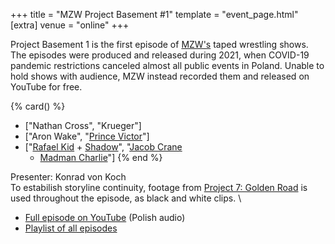 +++
title = "MZW Project Basement #1"
template = "event_page.html"
[extra]
venue = "online"
+++

Project Basement 1 is the first episode of [MZW's](@/o/mzw.md) taped wrestling shows. The episodes were produced and released during 2021, when COVID-19 pandemic restrictions canceled almost all public events in Poland. Unable to hold shows with audience, MZW instead recorded them and released on YouTube for free.

{% card() %}
- ["Nathan Cross", "Krueger"]
- ["Aron Wake", "[Prince Victor](@/w/vic-golden.md)"]
- ["[Rafael Kid](@/w/rafael-kid.md) + [Shadow](@/w/shadow.md)", "[Jacob Crane](@/w/jacob-crane.md)
    + [Madman Charlie](@/w/madman-charlie.md)"]
{% end %}

Presenter: Konrad von Koch \
To estabilish storyline continuity, footage from [Project 7: Golden Road](@/e/2020-01-18-mzw-project-7-golden-road.md) is used throughout the episode, as black and white clips. \

* [Full episode on YouTube](https://www.youtube.com/watch?v=-5uQd-uYHtk) (Polish audio)
* [Playlist of all episodes](https://www.youtube.com/playlist?list=PL9jkhNR2Sx8gOYpibA7twIBHV7w3iyLB2)

